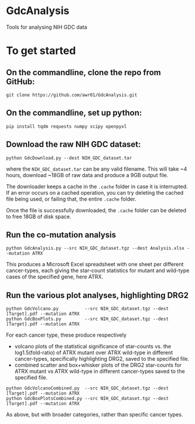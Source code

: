 # GdcAnalysis
Tools for analysing NIH GDC data

# To get started

## On the commandline, clone the repo from GitHub:
```
git clone https://github.com/awr01/GdcAnalysis.git
```

## On the commandline, set up python:
```
pip install tqdm requests numpy scipy openpyxl
```

## Download the raw NIH GDC dataset:
```
python GdcDownload.py --dest NIH_GDC_dataset.tar
```
where the `NIH_GDC_dataset.tar` can be any valid filename. This will take ~4 hours, download ~18GB of raw data and produce a 9GB output file.

The downloader keeps a cache in the `.cache` folder in case it is interrupted. If an error occurs on a cached operation, you can try deleting the cached file being used, or failing that, the entire `.cache` folder.

Once the file is successfully downloaded, the `.cache` folder can be deleted to free 18GB of disk space.

## Run the co-mutation analysis
```
python GdcAnalysis.py --src NIH_GDC_dataset.tgz --dest Analysis.xlsx --mutation ATRX
```
This produces a Microsoft Excel spreadsheet with one sheet per different cancer-types, each giving the star-count statistics for mutant and wild-type cases of the specified gene, here ATRX.

## Run the various plot analyses, highlighting DRG2
```
python GdcVolcano.py          --src NIH_GDC_dataset.tgz --dest [Target].pdf --mutation ATRX
python GdcBoxPlots.py         --src NIH_GDC_dataset.tgz --dest [Target].pdf --mutation ATRX
```
For each cancer type, these produce respectively
 - volcano plots of the statistical significance of star-counts vs. the log1.5(fold-ratio) of ATRX mutant over ATRX wild-type in different cancer-types, specifically highlighting DRG2, saved to the specified file.
 - combined scatter and box+whisker plots of the DRG2 star-counts for ATRX mutant vs ATRX wild-type in different cancer-types saved to the specified file.

```
python GdcVolcanoCombined.py  --src NIH_GDC_dataset.tgz --dest [Target].pdf --mutation ATRX
python GdcBoxPlotsCombined.py --src NIH_GDC_dataset.tgz --dest [Target].pdf --mutation ATRX
```

As above, but with broader categories, rather than specific cancer types.
